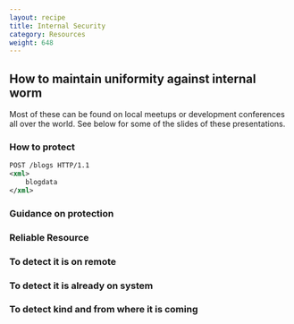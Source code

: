 ```yaml
---
layout: recipe
title: Internal Security
category: Resources
weight: 648
---
```


## How to maintain uniformity against internal worm
Most of these can be found on local meetups or development conferences all over the world. 
See below for some of the slides of these presentations.

### How to protect
```xml
POST /blogs HTTP/1.1
<xml>
    blogdata
</xml>
```

### Guidance on protection

### Reliable Resource

### To detect it is on remote

### To detect it is already on system

### To detect kind and from where it is coming
